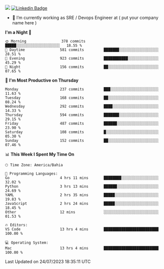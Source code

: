 ![](https://komarev.com/ghpvc/?username=miltlima&color=blue) [![Linkedin Badge](https://img.shields.io/badge/-LinkedIn-blue?style=flat-square&logo=Linkedin&logoColor=white&link=https://www.linkedin.com/in/miltonlimaj/)](https://www.linkedin.com/in/miltonlimaj/)
                 

- 🔭 I’m currently working as SRE / Devops Engineer at ( put your company name here )


<!--START_SECTION:waka-->
**I'm a Night 🦉** 

```text
🌞 Morning                378 commits         █████░░░░░░░░░░░░░░░░░░░░   18.55 % 
🌆 Daytime                581 commits         ███████░░░░░░░░░░░░░░░░░░   28.51 % 
🌃 Evening                923 commits         ███████████░░░░░░░░░░░░░░   45.29 % 
🌙 Night                  156 commits         ██░░░░░░░░░░░░░░░░░░░░░░░   07.65 % 
```
📅 **I'm Most Productive on Thursday** 

```text
Monday                   237 commits         ███░░░░░░░░░░░░░░░░░░░░░░   11.63 % 
Tuesday                  168 commits         ██░░░░░░░░░░░░░░░░░░░░░░░   08.24 % 
Wednesday                292 commits         ████░░░░░░░░░░░░░░░░░░░░░   14.33 % 
Thursday                 594 commits         ███████░░░░░░░░░░░░░░░░░░   29.15 % 
Friday                   487 commits         ██████░░░░░░░░░░░░░░░░░░░   23.90 % 
Saturday                 108 commits         █░░░░░░░░░░░░░░░░░░░░░░░░   05.30 % 
Sunday                   152 commits         ██░░░░░░░░░░░░░░░░░░░░░░░   07.46 % 
```


📊 **This Week I Spent My Time On** 

```text
🕑︎ Time Zone: America/Bahia

💬 Programming Languages: 
Go                       4 hrs 11 mins       ████████░░░░░░░░░░░░░░░░░   32.02 % 
Python                   3 hrs 13 mins       ██████░░░░░░░░░░░░░░░░░░░   24.69 % 
YAML                     2 hrs 35 mins       █████░░░░░░░░░░░░░░░░░░░░   19.83 % 
JavaScript               2 hrs 24 mins       █████░░░░░░░░░░░░░░░░░░░░   18.45 % 
Other                    12 mins             ░░░░░░░░░░░░░░░░░░░░░░░░░   01.53 % 

🔥 Editors: 
VS Code                  13 hrs 4 mins       █████████████████████████   100.00 % 

💻 Operating System: 
Mac                      13 hrs 4 mins       █████████████████████████   100.00 % 
```


 Last Updated on 24/07/2023 18:35:11 UTC
<!--END_SECTION:waka-->
